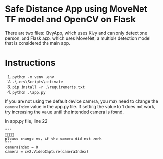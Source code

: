 # Safe Distance App using MoveNet TF model and OpenCV on Flask

There are two files: KivyApp, which uses Kivy and can only detect one person, and Flask app, which uses MoveNet, a multiple detection model that is considered the main app.

# Instructions

1. `python -m venv .env`
2. `.\.env\Scripts\activate`
3. `pip install -r .\requirements.txt`
4. `python .\app.py`

If you are not using the default device camera, you may need to change the `cameraIndex` value in the app.py file. If setting the value to 1 does not work, try increasing the value until the intended camera is found.

In app.py file, line 22
```
"""
👋👋👋👋
please change me, if the camera did not work
"""
cameraIndex = 0
camera = cv2.VideoCapture(cameraIndex)
```